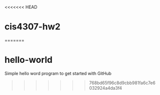 <<<<<<< HEAD
# cis4307-hw2
=======
# hello-world
Simple hello word program to get started with GitHub 
>>>>>>> 768bd65f96c8d9cbb981fa6c7e6032924a4da3f4
